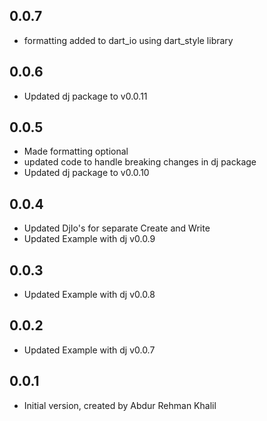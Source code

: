 ## 0.0.7

- formatting added to dart_io using dart_style library

## 0.0.6

- Updated dj package to v0.0.11

## 0.0.5

- Made formatting optional
- updated code to handle breaking changes in dj package
- Updated dj package to v0.0.10

## 0.0.4

- Updated DjIo's for separate Create and Write
- Updated Example with dj v0.0.9

## 0.0.3

- Updated Example with dj v0.0.8

## 0.0.2

- Updated Example with dj v0.0.7

## 0.0.1

- Initial version, created by Abdur Rehman Khalil
